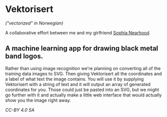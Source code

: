 Vektorisert
===========

*("vectorized" in Norwegian)*

A collaborative effort between me and my girlfriend [Sophia Nearhood](http://hjkl-8901.com)

A machine learning app for drawing black metal band logos.
----------------------------------------------------------

Rather than using image recognition we're  planning on converting all of the training data images to SVG. Then giving Vektorisert all the coordinates and a label of what text the image contains. You will use it by supplying Vektorisert with a string of text and it will output an array of generated coordinates for you. Those could just be pasted into an SVG, but we might go further with it and actually make a little web interface that would actually show you the image right away.

*CC-BY 4.0 SA*
